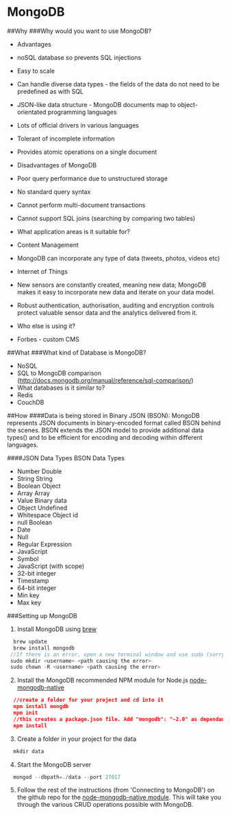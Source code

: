 # MongoDB

##Why
###Why would you want to use MongoDB?
* Advantages

 * noSQL database so prevents SQL injections
 * Easy to scale
 * Can handle diverse data types - the fields of the data do not need to be predefined as with SQL
 * JSON-like data structure - MongoDB documents map to object-orientated programming languages
 * Lots of official drivers in various languages
 * Tolerant of incomplete information
 * Provides atomic operations on a single document


* Disadvantages of MongoDB

 * Poor query performance due to unstructured storage
 * No standard query syntax
 * Cannot perform multi-document transactions
 * Cannot support SQL joins (searching by comparing two tables)


* What application areas is it suitable for?

 * Content Management
  * MongoDB can incorporate any type of data (tweets, photos, videos etc)
 * Internet of Things
  * New sensors are constantly created, meaning new data; MongoDB makes it easy to incorporate new data and iterate on your data model.
  * Robust authentication, authorisation, auditing and encryption controls protect valuable sensor data and the analytics delivered from it.


* Who else is using it?

 * Forbes - custom CMS


##What
###What kind of Database is MongoDB?
* NoSQL
* SQL to MongoDB comparison (http://docs.mongodb.org/manual/reference/sql-comparison/)
* What databases is it similar to?
 * Redis
 * CouchDB

##How
####Data is being stored in Binary JSON (BSON):
MongoDB represents JSON documents in binary-encoded format called BSON behind the scenes. BSON extends the JSON model to provide additional data types() and to be efficient for encoding and decoding within different languages.


####JSON Data Types	BSON Data Types
* Number	Double
* String	String
* Boolean	Object
* Array	Array
* Value	Binary data
* Object	Undefined
* Whitespace	Object id
* null	Boolean
* Date
* Null
* Regular Expression
* JavaScript
* Symbol
* JavaScript (with scope)
* 32-bit integer
* Timestamp
* 64-bit integer
* Min key
* Max key

###Setting up MongoDB
1. Install MongoDB using [brew](http://docs.mongodb.org/manual/tutorial/install-mongodb-on-os-x/)
``` js
  brew update
  brew install mongodb
 //If there is an error, open a new terminal window and use sudo (sorry Nelson)://
 sudo mkdir <username> <path causing the error>
 sudo chown -R <username> <path causing the error>
```
2. Install the MongoDB recommended NPM module for Node.js [node-mongodb-native](https://github.com/mongodb/node-mongodb-native)
``` json
  //create a folder for your project and cd into it
  npm install mongdb
  npm init  
  //this creates a package.json file. Add "mongodb": "~2.0" as dependancy
  npm install
```
3. Create a folder in your project for the data
``` js
  mkdir data
```

4. Start the MongoDB server
``` js
  mongod --dbpath=./data --port 27017
```
5. Follow the rest of the instructions (from 'Connecting to MongoDB') on the github repo for the [node-mongodb-native module](https://github.com/mongodb/node-mongodb-native). This will take you through the various CRUD operations possible with MongoDB.
